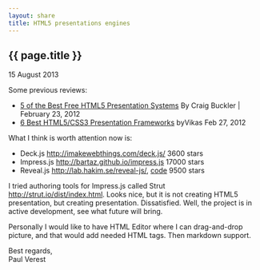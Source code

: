 ```yaml
---
layout: share
title: HTML5 presentations engines
---
```


## {{ page.title }}

<p class="meta">15 August 2013</p>

Some previous reviews:

- [5 of the Best Free HTML5 Presentation Systems](http://www.sitepoint.com/5-free-html5-presentation-systems/) By Craig Buckler | February 23, 2012    
- [6 Best HTML5/CSS3 Presentation Frameworks](http://zoomzum.com/6-best-html5css3-presentation-frameworks/) byVikas Feb 27, 2012

What I think is worth attention now is:

- Deck.js <http://imakewebthings.com/deck.js/> 3600 stars
- Impress.js <http://bartaz.github.io/impress.js> 17000 stars
- Reveal.js <http://lab.hakim.se/reveal-js/>, [code](https://github.com/hakimel/reveal.js) 9500 stars

I tried authoring tools for Impress.js called Strut <http://strut.io/dist/index.html>.
Looks nice, but it is not creating HTML5 presentation, but creating presentation.
Dissatisfied. Well, the project is in active development, see what future will bring.  

Personally I would like to have HTML Editor where I can drag-and-drop picture, and that would add needed HTML tags. Then markdown support.

Best regards,  
Paul Verest